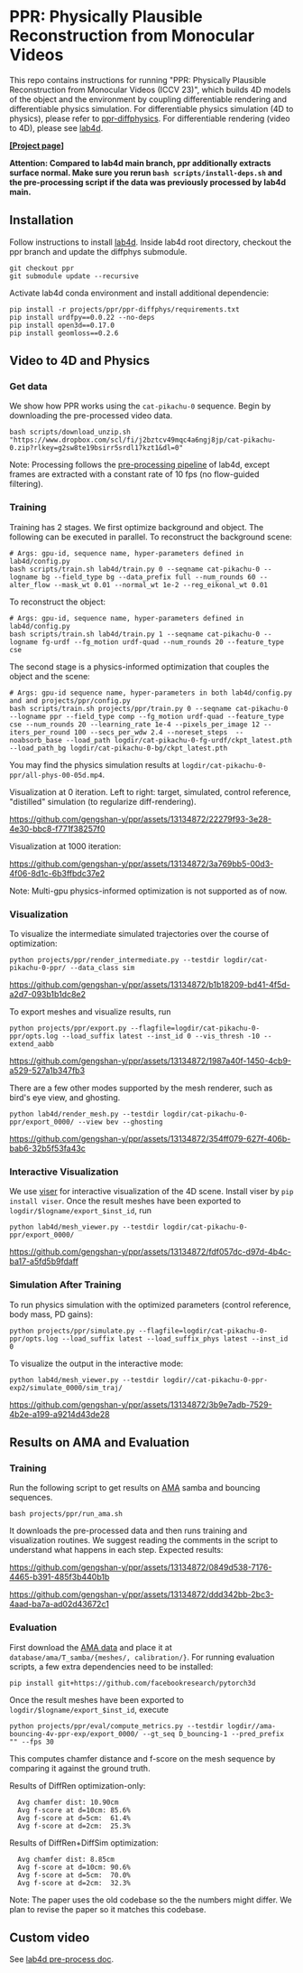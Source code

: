 # PPR: Physically Plausible Reconstruction from Monocular Videos

This repo contains instructions for running "PPR: Physically Plausible Reconstruction from Monocular Videos (ICCV 23)", which builds 4D models of the object and the environment by coupling differentiable rendering and differentiable physics simulation.
For differentiable physics simulation (4D to physics), please refer to [ppr-diffphysics](https://github.com/gengshan-y/ppr-diffphys).
For differentiable rendering (video to 4D), please see [lab4d](https://github.com/lab4d-org/lab4d).

**[[Project page]](https://gengshan-y.github.io/ppr/)**

**Attention: Compared to lab4d main branch, ppr additionally extracts surface normal. Make sure you rerun `bash scripts/install-deps.sh` and the pre-processing script if the data was previously processed by lab4d main.**

## Installation
Follow instructions to install [lab4d](https://lab4d-org.github.io/lab4d/get_started/). 
Inside lab4d root directory, checkout the ppr branch and update the diffphys submodule.
```
git checkout ppr
git submodule update --recursive
```
Activate lab4d conda environment and install additional dependencie:
```
pip install -r projects/ppr/ppr-diffphys/requirements.txt
pip install urdfpy==0.0.22 --no-deps
pip install open3d==0.17.0
pip install geomloss==0.2.6
```

## Video to 4D and Physics

### Get data
We show how PPR works using the `cat-pikachu-0` sequence. Begin by downloading the pre-processed video data.
```
bash scripts/download_unzip.sh "https://www.dropbox.com/scl/fi/j2bztcv49mqc4a6ngj8jp/cat-pikachu-0.zip?rlkey=g2sw8te19bsirr5srdl17kzt1&dl=0"
```
Note: Processing follows the [pre-processing pipeline](https://lab4d-org.github.io/lab4d/tutorials/preprocessing.html) of lab4d, except frames are extracted with a constant rate of 10 fps (no flow-guided filtering).

### Training
Training has 2 stages. We first optimize background and object. The following can be executed in parallel. 
To reconstruct the background scene:
```
# Args: gpu-id, sequence name, hyper-parameters defined in lab4d/config.py
bash scripts/train.sh lab4d/train.py 0 --seqname cat-pikachu-0 --logname bg --field_type bg --data_prefix full --num_rounds 60 --alter_flow --mask_wt 0.01 --normal_wt 1e-2 --reg_eikonal_wt 0.01
```
To reconstruct the object:
```
# Args: gpu-id, sequence name, hyper-parameters defined in lab4d/config.py
bash scripts/train.sh lab4d/train.py 1 --seqname cat-pikachu-0 --logname fg-urdf --fg_motion urdf-quad --num_rounds 20 --feature_type cse
```

The second stage is a physics-informed optimization that couples the object and the scene:
```
# Args: gpu-id sequence name, hyper-parameters in both lab4d/config.py and and projects/ppr/config.py
bash scripts/train.sh projects/ppr/train.py 0 --seqname cat-pikachu-0 --logname ppr --field_type comp --fg_motion urdf-quad --feature_type cse --num_rounds 20 --learning_rate 1e-4 --pixels_per_image 12 --iters_per_round 100 --secs_per_wdw 2.4 --noreset_steps  --noabsorb_base --load_path logdir/cat-pikachu-0-fg-urdf/ckpt_latest.pth --load_path_bg logdir/cat-pikachu-0-bg/ckpt_latest.pth
```
You may find the physics simulation results at `logdir/cat-pikachu-0-ppr/all-phys-00-05d.mp4`. 

Visualization at 0 iteration. Left to right: target, simulated, control reference, "distilled" simulation (to regularize diff-rendering).

https://github.com/gengshan-y/ppr/assets/13134872/22279f93-3e28-4e30-bbc8-f771f38257f0

Visualization at 1000 iteration:

https://github.com/gengshan-y/ppr/assets/13134872/3a769bb5-00d3-4f06-8d1c-6b3ffbdc37e2

Note: Multi-gpu physics-informed optimization is not supported as of now. 

### Visualization

To visualize the intermediate simulated trajectories over the course of optimization:
```
python projects/ppr/render_intermediate.py --testdir logdir/cat-pikachu-0-ppr/ --data_class sim
```
https://github.com/gengshan-y/ppr/assets/13134872/b1b18209-bd41-4f5d-a2d7-093b1b1dc8e2

To export meshes and visualize results, run
```
python projects/ppr/export.py --flagfile=logdir/cat-pikachu-0-ppr/opts.log --load_suffix latest --inst_id 0 --vis_thresh -10 --extend_aabb
```
https://github.com/gengshan-y/ppr/assets/13134872/1987a40f-1450-4cb9-a529-527a1b347fb3

There are a few other modes supported by the mesh renderer, such as bird's eye view, and ghosting.
```
python lab4d/render_mesh.py --testdir logdir/cat-pikachu-0-ppr/export_0000/ --view bev --ghosting
```
https://github.com/gengshan-y/ppr/assets/13134872/354ff079-627f-406b-bab6-32b5f53fa43c

### Interactive Visualization

We use [viser](https://github.com/nerfstudio-project/viser) for interactive visualization of the 4D scene.
Install viser by `pip install viser`. Once the result meshes have been exported to `logdir/$logname/export_$inst_id`, run
```
python lab4d/mesh_viewer.py --testdir logdir/cat-pikachu-0-ppr/export_0000/
```
https://github.com/gengshan-y/ppr/assets/13134872/fdf057dc-d97d-4b4c-ba17-a5fd5b9fdaff

### Simulation After Training

To run physics simulation with the optimized parameters (control reference, body mass, PD gains):
```
python projects/ppr/simulate.py --flagfile=logdir/cat-pikachu-0-ppr/opts.log --load_suffix latest --load_suffix_phys latest --inst_id 0
```

To visualize the output in the interactive mode:
```
python lab4d/mesh_viewer.py --testdir logdir//cat-pikachu-0-ppr-exp2/simulate_0000/sim_traj/
```
https://github.com/gengshan-y/ppr/assets/13134872/3b9e7adb-7529-4b2e-a199-a9214d43de28


## Results on AMA and Evaluation
### Training
Run the following script to get results on [AMA](https://people.csail.mit.edu/drdaniel/mesh_animation/) samba and bouncing sequences.
```
bash projects/ppr/run_ama.sh
```
It downloads the pre-processed data and then runs training and visualization routines. We suggest reading the comments in the script to understand what happens in each step. Expected results:



https://github.com/gengshan-y/ppr/assets/13134872/0849d538-7176-4465-b391-485f3b440b1b


https://github.com/gengshan-y/ppr/assets/13134872/ddd342bb-2bc3-4aad-ba7a-ad02d43672c1


### Evaluation
First download the [AMA data](https://people.csail.mit.edu/drdaniel/mesh_animation/) and place it at `database/ama/T_samba/{meshes/, calibration/}`. 
For running evaluation scripts, a few extra dependencies need to be installed:
```
pip install git+https://github.com/facebookresearch/pytorch3d
```

Once the result meshes have been exported to `logdir/$logname/export_$inst_id`, execute
```
python projects/ppr/eval/compute_metrics.py --testdir logdir//ama-bouncing-4v-ppr-exp/export_0000/ --gt_seq D_bouncing-1 --pred_prefix "" --fps 30
```
This computes chamfer distance and f-score on the mesh sequence by comparing it against the ground truth.

Results of DiffRen optimization-only:
```
  Avg chamfer dist: 10.90cm
  Avg f-score at d=10cm: 85.6%
  Avg f-score at d=5cm:  61.4%
  Avg f-score at d=2cm:  25.3%
```
Results of DiffRen+DiffSim optimization:
```
  Avg chamfer dist: 8.85cm
  Avg f-score at d=10cm: 90.6%
  Avg f-score at d=5cm:  70.0%
  Avg f-score at d=2cm:  32.3%
```

Note: The paper uses the old codebase so the the numbers might differ. We plan to revise the paper so it matches this codebase.


## Custom video
See [lab4d pre-process doc](https://lab4d-org.github.io/lab4d/tutorials/preprocessing.html).
